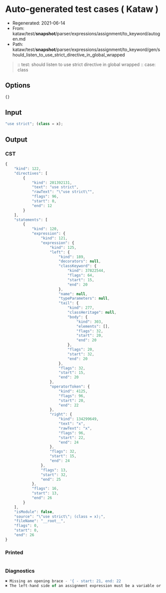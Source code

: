 # Auto-generated test cases ( Kataw )
- Regenerated: 2021-06-14
- From: kataw/test/__snapshot__/parser/expressions/assignment/to_keyword/autogen.md
- Path: kataw/test/__snapshot__/parser/expressions/assignment/to_keyword/gen/should_listen_to_use_strict_directive_in_global_wrapped
> :: test: should listen to use strict directive in global wrapped
> :: case: class
## Options

`````js
{}
`````
## Input

`````js
"use strict"; (class = x);
`````
## Output

### CST

```javascript
{
    "kind": 122,
    "directives": [
        {
            "kind": 201392131,
            "text": "use strict",
            "rawText": "\"use strict\"",
            "flags": 96,
            "start": 0,
            "end": 12
        }
    ],
    "statements": [
        {
            "kind": 120,
            "expression": {
                "kind": 121,
                "expression": {
                    "kind": 125,
                    "left": {
                        "kind": 189,
                        "decorators": null,
                        "classKeyword": {
                            "kind": 37822544,
                            "flags": 64,
                            "start": 15,
                            "end": 20
                        },
                        "name": null,
                        "typeParameters": null,
                        "tail": {
                            "kind": 277,
                            "classHeritage": null,
                            "body": {
                                "kind": 303,
                                "elements": [],
                                "flags": 32,
                                "start": 20,
                                "end": 20
                            },
                            "flags": 20,
                            "start": 32,
                            "end": 20
                        },
                        "flags": 32,
                        "start": 15,
                        "end": 20
                    },
                    "operatorToken": {
                        "kind": 4125,
                        "flags": 96,
                        "start": 20,
                        "end": 22
                    },
                    "right": {
                        "kind": 134299649,
                        "text": "x",
                        "rawText": "x",
                        "flags": 96,
                        "start": 22,
                        "end": 24
                    },
                    "flags": 32,
                    "start": 15,
                    "end": 24
                },
                "flags": 13,
                "start": 32,
                "end": 25
            },
            "flags": 16,
            "start": 13,
            "end": 26
        }
    ],
    "isModule": false,
    "source": "\"use strict\"; (class = x);",
    "fileName": "__root__",
    "flags": 0,
    "start": 0,
    "end": 26
}
```

### Printed

```javascript

```

### Diagnostics

```javascript
✖ Missing an opening brace - '{ - start: 21, end: 22
✖ The left-hand side of an assignment expression must be a variable or a property access - start: 20, end: 22

```

